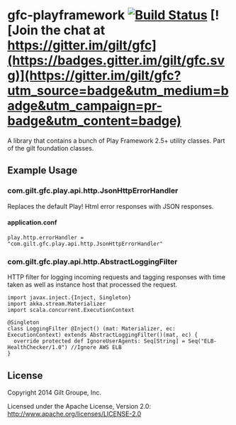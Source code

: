 # gfc-playframework [![Build Status](https://travis-ci.com/gilt/gfc-playframework.svg?token=ehYmhiZsnqWFWAoybfVc&branch=master)](https://travis-ci.com/gilt/gfc-playframework) [![Join the chat at https://gitter.im/gilt/gfc](https://badges.gitter.im/gilt/gfc.svg)](https://gitter.im/gilt/gfc?utm_source=badge&utm_medium=badge&utm_campaign=pr-badge&utm_content=badge)

A library that contains a bunch of Play Framework 2.5+ utility classes. Part of the gilt foundation classes.

## Example Usage

### com.gilt.gfc.play.api.http.JsonHttpErrorHandler

Replaces the default Play! Html error responses with JSON responses.

#### application.conf

```
play.http.errorHandler = "com.gilt.gfc.play.api.http.JsonHttpErrorHandler"
```

### com.gilt.gfc.play.api.http.AbstractLoggingFilter

HTTP filter for logging incoming requests and tagging responses with time taken as well as instance host that processed the request.

```
import javax.inject.{Inject, Singleton}
import akka.stream.Materializer
import scala.concurrent.ExecutionContext

@Singleton
class LoggingFilter @Inject() (mat: Materializer, ec: ExecutionContext) extends AbstractLoggingFilter()(mat, ec) {
  override protected def IgnoreUserAgents: Seq[String] = Seq("ELB-HealthChecker/1.0") //Ignore AWS ELB
}
```


## License
Copyright 2014 Gilt Groupe, Inc.

Licensed under the Apache License, Version 2.0: http://www.apache.org/licenses/LICENSE-2.0